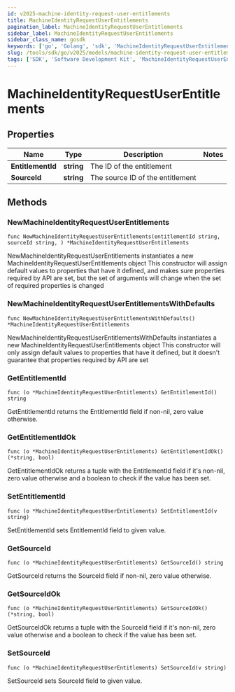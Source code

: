 ```yaml
---
id: v2025-machine-identity-request-user-entitlements
title: MachineIdentityRequestUserEntitlements
pagination_label: MachineIdentityRequestUserEntitlements
sidebar_label: MachineIdentityRequestUserEntitlements
sidebar_class_name: gosdk
keywords: ['go', 'Golang', 'sdk', 'MachineIdentityRequestUserEntitlements', 'V2025MachineIdentityRequestUserEntitlements'] 
slug: /tools/sdk/go/v2025/models/machine-identity-request-user-entitlements
tags: ['SDK', 'Software Development Kit', 'MachineIdentityRequestUserEntitlements', 'V2025MachineIdentityRequestUserEntitlements']
---
```


# MachineIdentityRequestUserEntitlements

## Properties

Name | Type | Description | Notes
------------ | ------------- | ------------- | -------------
**EntitlementId** | **string** | The ID of the entitlement | 
**SourceId** | **string** | The source ID of the entitlement | 

## Methods

### NewMachineIdentityRequestUserEntitlements

`func NewMachineIdentityRequestUserEntitlements(entitlementId string, sourceId string, ) *MachineIdentityRequestUserEntitlements`

NewMachineIdentityRequestUserEntitlements instantiates a new MachineIdentityRequestUserEntitlements object
This constructor will assign default values to properties that have it defined,
and makes sure properties required by API are set, but the set of arguments
will change when the set of required properties is changed

### NewMachineIdentityRequestUserEntitlementsWithDefaults

`func NewMachineIdentityRequestUserEntitlementsWithDefaults() *MachineIdentityRequestUserEntitlements`

NewMachineIdentityRequestUserEntitlementsWithDefaults instantiates a new MachineIdentityRequestUserEntitlements object
This constructor will only assign default values to properties that have it defined,
but it doesn't guarantee that properties required by API are set

### GetEntitlementId

`func (o *MachineIdentityRequestUserEntitlements) GetEntitlementId() string`

GetEntitlementId returns the EntitlementId field if non-nil, zero value otherwise.

### GetEntitlementIdOk

`func (o *MachineIdentityRequestUserEntitlements) GetEntitlementIdOk() (*string, bool)`

GetEntitlementIdOk returns a tuple with the EntitlementId field if it's non-nil, zero value otherwise
and a boolean to check if the value has been set.

### SetEntitlementId

`func (o *MachineIdentityRequestUserEntitlements) SetEntitlementId(v string)`

SetEntitlementId sets EntitlementId field to given value.


### GetSourceId

`func (o *MachineIdentityRequestUserEntitlements) GetSourceId() string`

GetSourceId returns the SourceId field if non-nil, zero value otherwise.

### GetSourceIdOk

`func (o *MachineIdentityRequestUserEntitlements) GetSourceIdOk() (*string, bool)`

GetSourceIdOk returns a tuple with the SourceId field if it's non-nil, zero value otherwise
and a boolean to check if the value has been set.

### SetSourceId

`func (o *MachineIdentityRequestUserEntitlements) SetSourceId(v string)`

SetSourceId sets SourceId field to given value.



